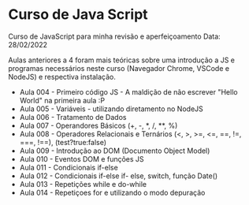 # Curso de Java Script

Curso de JavaScript para minha revisão e aperfeiçoamento
Data: 28/02/2022

Aulas anteriores a 4 foram mais teóricas sobre uma introdução a JS e programas necessários neste curso (Navegador Chrome, VSCode e NodeJS) e respectiva instalação.

- Aula 004 - Primeiro código JS - A maldição de não escrever "Hello World" na primeira aula :P
- Aula 005 - Variáveis - utilizando diretamento no NodeJS
- Aula 006 - Tratamento de Dados
- Aula 007 - Operandores Básicos (+, -, *, /, **, %)
- Aula 008 - Operadores Relacionais e Ternários (<, >, >=, <=, ==, !=, ===, !==), (test?true:false)
- Aula 009 - Introdução ao DOM (Documento Object Model)
- Aula 010 - Eventos DOM e funções JS
- Aula 011 - Condicionais if-else
- Aula 012 - Condicionais if-else if- else, switch, função Date()
- Aula 013 - Repetições while e do-while
- Aula 014 - Repetiçoes for e utilizando o modo depuração